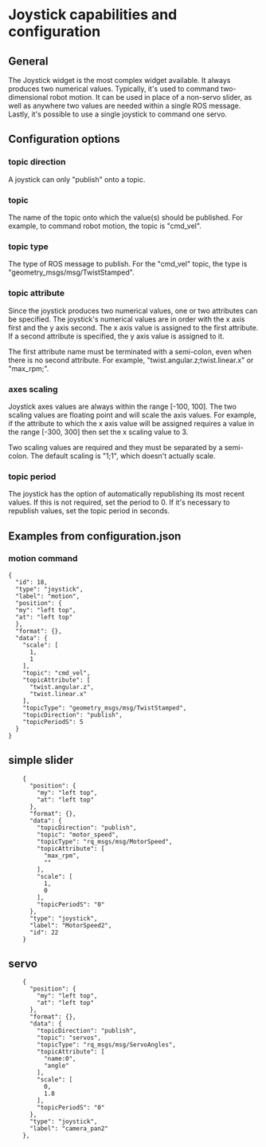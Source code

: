 # Joystick capabilities and configuration

## General
The Joystick widget is the most complex widget available. It
always produces two numerical values. Typically, it's used to
command two-dimensional robot motion. It can be used in
place of a non-servo slider, as well as anywhere two values are
needed within a single ROS message. Lastly, it's possible to use
a single joystick to command one servo.

## Configuration options

### topic direction

A joystick can only "publish" onto a topic.

### topic

The name of the topic onto which the value(s) should be published.
For example, to command robot motion, the topic is "cmd_vel".

### topic type

The type of ROS message to publish. For the "cmd_vel" topic, the
type is "geometry_msgs/msg/TwistStamped".

### topic attribute

Since the joystick produces two numerical values, one or two
attributes can be specified. The joystick's numerical values are
in order with the x axis first and the y axis second. The x axis
value is assigned to the first attribute. If a second attribute
is specified, the y axis value is assigned to it.

The first attribute name must be terminated with a semi-colon,
even when there is no second attribute.
For example, "twist.angular.z;twist.linear.x" or "max_rpm;".

### axes scaling

Joystick axes values are always within the range [-100, 100]. The
two scaling values are floating point and will scale the axis
values. For example, if the attribute to which the x axis value
will be assigned requires a value in the range [-300, 300] then
set the x scaling value to 3.

Two scaling values are required and they must be separated by a
semi-colon. The default scaling is "1;1", which doesn't actually
scale.

### topic period

The joystick has the option of automatically republishing its
most recent values. If this is not required, set the period to 0.
If it's necessary to republish values, set the topic period in
seconds.

## Examples from configuration.json

### motion command

```
{
  "id": 18,
  "type": "joystick",
  "label": "motion",
  "position": {
  "my": "left top",
  "at": "left top"
  },
  "format": {},
  "data": {
    "scale": [
      1,
      1
    ],
    "topic": "cmd_vel",
    "topicAttribute": [
      "twist.angular.z",
      "twist.linear.x"
    ],
    "topicType": "geometry_msgs/msg/TwistStamped",
    "topicDirection": "publish",
    "topicPeriodS": 5
  }
}
```

## simple slider

```
    {
      "position": {
        "my": "left top",
        "at": "left top"
      },
      "format": {},
      "data": {
        "topicDirection": "publish",
        "topic": "motor_speed",
        "topicType": "rq_msgs/msg/MotorSpeed",
        "topicAttribute": [
          "max_rpm",
          ""
        ],
        "scale": [
          1,
          0
        ],
        "topicPeriodS": "0"
      },
      "type": "joystick",
      "label": "MotorSpeed2",
      "id": 22
    }
```

## servo

```
    {
      "position": {
        "my": "left top",
        "at": "left top"
      },
      "format": {},
      "data": {
        "topicDirection": "publish",
        "topic": "servos",
        "topicType": "rq_msgs/msg/ServoAngles",
        "topicAttribute": [
          "name:0",
          "angle"
        ],
        "scale": [
          0,
          1.8
        ],
        "topicPeriodS": "0"
      },
      "type": "joystick",
      "label": "camera_pan2"
    },
```
